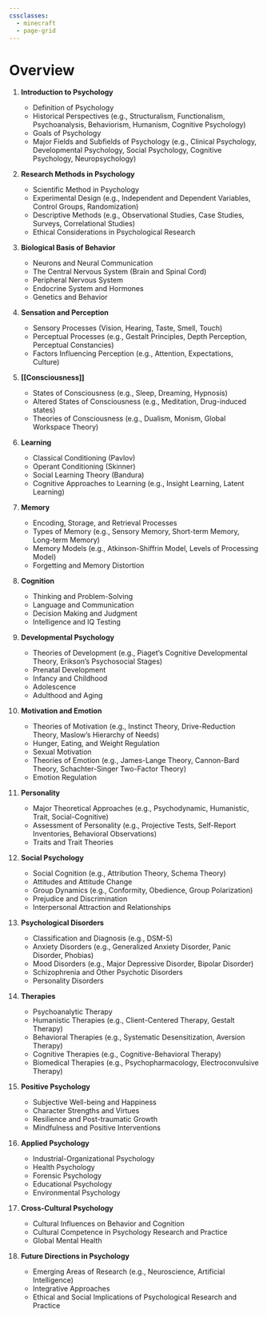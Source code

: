 ```yaml
---
cssclasses:
  - minecraft
  - page-grid
---
```


# Overview

1. **Introduction to Psychology**
   - Definition of Psychology
   - Historical Perspectives (e.g., Structuralism, Functionalism, Psychoanalysis, Behaviorism, Humanism, Cognitive Psychology)
   - Goals of Psychology
   - Major Fields and Subfields of Psychology (e.g., Clinical Psychology, Developmental Psychology, Social Psychology, Cognitive Psychology, Neuropsychology)

2. **Research Methods in Psychology**
   - Scientific Method in Psychology
   - Experimental Design (e.g., Independent and Dependent Variables, Control Groups, Randomization)
   - Descriptive Methods (e.g., Observational Studies, Case Studies, Surveys, Correlational Studies)
   - Ethical Considerations in Psychological Research

3. **Biological Basis of Behavior**
   - Neurons and Neural Communication
   - The Central Nervous System (Brain and Spinal Cord)
   - Peripheral Nervous System
   - Endocrine System and Hormones
   - Genetics and Behavior

4. **Sensation and Perception**
   - Sensory Processes (Vision, Hearing, Taste, Smell, Touch)
   - Perceptual Processes (e.g., Gestalt Principles, Depth Perception, Perceptual Constancies)
   - Factors Influencing Perception (e.g., Attention, Expectations, Culture)

5. **[[Consciousness]]**
   - States of Consciousness (e.g., Sleep, Dreaming, Hypnosis)
   - Altered States of Consciousness (e.g., Meditation, Drug-induced states)
   - Theories of Consciousness (e.g., Dualism, Monism, Global Workspace Theory)

6. **Learning**
   - Classical Conditioning (Pavlov)
   - Operant Conditioning (Skinner)
   - Social Learning Theory (Bandura)
   - Cognitive Approaches to Learning (e.g., Insight Learning, Latent Learning)

7. **Memory**
   - Encoding, Storage, and Retrieval Processes
   - Types of Memory (e.g., Sensory Memory, Short-term Memory, Long-term Memory)
   - Memory Models (e.g., Atkinson-Shiffrin Model, Levels of Processing Model)
   - Forgetting and Memory Distortion

8. **Cognition**
   - Thinking and Problem-Solving
   - Language and Communication
   - Decision Making and Judgment
   - Intelligence and IQ Testing

9. **Developmental Psychology**
   - Theories of Development (e.g., Piaget’s Cognitive Developmental Theory, Erikson’s Psychosocial Stages)
   - Prenatal Development
   - Infancy and Childhood
   - Adolescence
   - Adulthood and Aging

10. **Motivation and Emotion**
    - Theories of Motivation (e.g., Instinct Theory, Drive-Reduction Theory, Maslow’s Hierarchy of Needs)
    - Hunger, Eating, and Weight Regulation
    - Sexual Motivation
    - Theories of Emotion (e.g., James-Lange Theory, Cannon-Bard Theory, Schachter-Singer Two-Factor Theory)
    - Emotion Regulation

11. **Personality**
    - Major Theoretical Approaches (e.g., Psychodynamic, Humanistic, Trait, Social-Cognitive)
    - Assessment of Personality (e.g., Projective Tests, Self-Report Inventories, Behavioral Observations)
    - Traits and Trait Theories

12. **Social Psychology**
    - Social Cognition (e.g., Attribution Theory, Schema Theory)
    - Attitudes and Attitude Change
    - Group Dynamics (e.g., Conformity, Obedience, Group Polarization)
    - Prejudice and Discrimination
    - Interpersonal Attraction and Relationships

13. **Psychological Disorders**
    - Classification and Diagnosis (e.g., DSM-5)
    - Anxiety Disorders (e.g., Generalized Anxiety Disorder, Panic Disorder, Phobias)
    - Mood Disorders (e.g., Major Depressive Disorder, Bipolar Disorder)
    - Schizophrenia and Other Psychotic Disorders
    - Personality Disorders

14. **Therapies**
    - Psychoanalytic Therapy
    - Humanistic Therapies (e.g., Client-Centered Therapy, Gestalt Therapy)
    - Behavioral Therapies (e.g., Systematic Desensitization, Aversion Therapy)
    - Cognitive Therapies (e.g., Cognitive-Behavioral Therapy)
    - Biomedical Therapies (e.g., Psychopharmacology, Electroconvulsive Therapy)

15. **Positive Psychology**
    - Subjective Well-being and Happiness
    - Character Strengths and Virtues
    - Resilience and Post-traumatic Growth
    - Mindfulness and Positive Interventions

16. **Applied Psychology**
    - Industrial-Organizational Psychology
    - Health Psychology
    - Forensic Psychology
    - Educational Psychology
    - Environmental Psychology

17. **Cross-Cultural Psychology**
    - Cultural Influences on Behavior and Cognition
    - Cultural Competence in Psychology Research and Practice
    - Global Mental Health

18. **Future Directions in Psychology**
    - Emerging Areas of Research (e.g., Neuroscience, Artificial Intelligence)
    - Integrative Approaches
    - Ethical and Social Implications of Psychological Research and Practice
